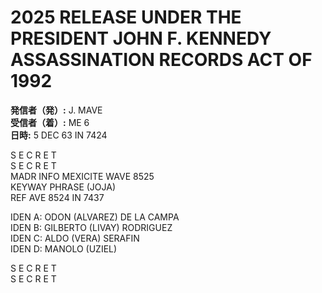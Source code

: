 # 2025 RELEASE UNDER THE PRESIDENT JOHN F. KENNEDY ASSASSINATION RECORDS ACT OF 1992

**発信者（発）:** J. MAVE  
**受信者（着）:** ME 6  
**日時:** 5 DEC 63 IN 7424  

S E C R E T  
S E C R E T  
MADR INFO MEXICITE WAVE 8525  
KEYWAY PHRASE (JOJA)  
REF AVE 8524 IN 7437  

IDEN A: ODON (ALVAREZ) DE LA CAMPA  
IDEN B: GILBERTO (LIVAY) RODRIGUEZ  
IDEN C: ALDO (VERA) SERAFIN  
IDEN D: MANOLO (UZIEL)  

S E C R E T  
S E C R E T  